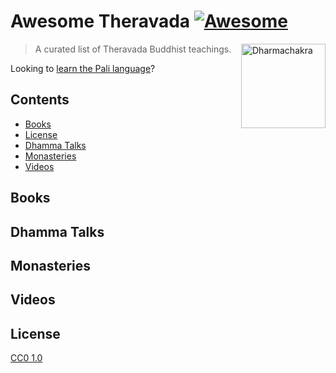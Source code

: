 # Awesome Theravada [![Awesome](https://cdn.rawgit.com/sindresorhus/awesome/d7305f38d29fed78fa85652e3a63e154dd8e8829/media/badge.svg)](https://github.com/sindresorhus/awesome)

[<img src="https://upload.wikimedia.org/wikipedia/commons/d/df/Dharma_Wheel.svg" alt="Dharmachakra" align="right" width="135">](https://www.gnu.org/)

> A curated list of Theravada Buddhist teachings.

Looking to [learn the Pali language](https://github.com/unbinding-org/awesome-pali)?

## Contents
- [Books](#books)
- [License](#license)
- [Dhamma Talks](#dhamma-talks)
- [Monasteries](#monasteries)
- [Videos](#videos)

## Books

## Dhamma Talks

## Monasteries

## Videos

## License

[CC0 1.0](https://creativecommons.org/publicdomain/zero/1.0/)
